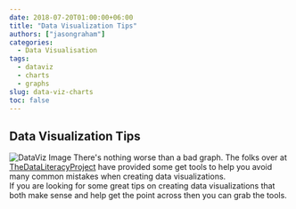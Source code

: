 ```yaml
---
date: 2018-07-20T01:00:00+06:00
title: "Data Visualization Tips"
authors: ["jasongraham"]
categories:
  - Data Visualisation
tags:
  - dataviz
  - charts
  - graphs
slug: data-viz-charts
toc: false
---
```


## Data Visualization Tips

![DataViz Image](/img/dataliteracy.jpg) There's nothing worse than a bad graph.  The folks over at [TheDataLiteracyProject](https://www.geckoboard.com/learn/data-literacy/data-visualization-tips/) have provided some get tools to help you avoid many common mistakes when creating data visualizations.  
If you are looking for some great tips on creating data visualizations that both make sense and help get the point across then you can grab the tools.

